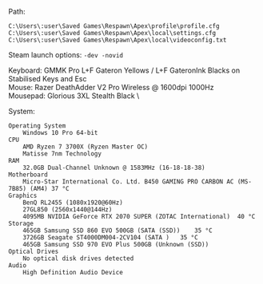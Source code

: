 
 Path:
```
C:\Users\:user\Saved Games\Respawn\Apex\profile\profile.cfg
C:\Users\:user\Saved Games\Respawn\Apex\local\settings.cfg
C:\Users\:user\Saved Games\Respawn\Apex\local\videoconfig.txt
```

Steam launch options: `-dev -novid`

Keyboard: GMMK Pro L+F Gateron Yellows / L+F GateronInk Blacks on Stabilised Keys and Esc \
Mouse: Razer DeathAdder V2 Pro Wireless @ 1600dpi 1000Hz \
Mousepad: Glorious 3XL Stealth Black \

System:

```
Operating System
	Windows 10 Pro 64-bit
CPU
	AMD Ryzen 7 3700X (Ryzen Master OC)
	Matisse 7nm Technology
RAM
	32.0GB Dual-Channel Unknown @ 1583MHz (16-18-18-38)
Motherboard
	Micro-Star International Co. Ltd. B450 GAMING PRO CARBON AC (MS-7B85) (AM4)	37 °C
Graphics
	BenQ RL2455 (1080x1920@60Hz)
	27GL850 (2560x1440@144Hz)
	4095MB NVIDIA GeForce RTX 2070 SUPER (ZOTAC International)	40 °C
Storage
	465GB Samsung SSD 860 EVO 500GB (SATA (SSD))	35 °C
	3726GB Seagate ST4000DM004-2CV104 (SATA )	35 °C
	465GB Samsung SSD 970 EVO Plus 500GB (Unknown (SSD))
Optical Drives
	No optical disk drives detected
Audio
	High Definition Audio Device
```